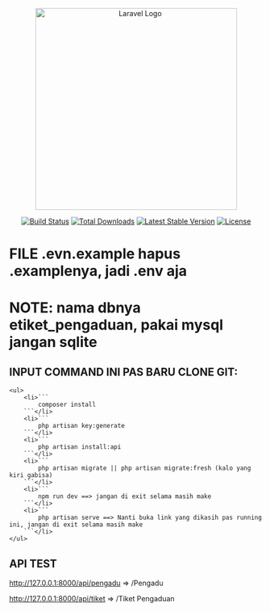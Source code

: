<p align="center"><a href="https://laravel.com" target="_blank"><img src="https://raw.githubusercontent.com/laravel/art/master/logo-lockup/5%20SVG/2%20CMYK/1%20Full%20Color/laravel-logolockup-cmyk-red.svg" width="400" alt="Laravel Logo"></a></p>

<p align="center">
<a href="https://github.com/laravel/framework/actions"><img src="https://github.com/laravel/framework/workflows/tests/badge.svg" alt="Build Status"></a>
<a href="https://packagist.org/packages/laravel/framework"><img src="https://img.shields.io/packagist/dt/laravel/framework" alt="Total Downloads"></a>
<a href="https://packagist.org/packages/laravel/framework"><img src="https://img.shields.io/packagist/v/laravel/framework" alt="Latest Stable Version"></a>
<a href="https://packagist.org/packages/laravel/framework"><img src="https://img.shields.io/packagist/l/laravel/framework" alt="License"></a>
</p>

<h1>FILE .evn.example hapus .examplenya, jadi .env aja</h1>
<h1>NOTE: nama dbnya etiket_pengaduan, pakai mysql jangan sqlite</h1>

<h2>INPUT COMMAND INI PAS BARU CLONE GIT:</h2>

```
<ul>
    <li>```
        composer install
    ```</li>
    <li>```
        php artisan key:generate
    ```</li>
    <li>```
        php artisan install:api
    ```</li>
    <li>```
        php artisan migrate || php artisan migrate:fresh (kalo yang kiri gabisa)
    ```</li>
    <li>```
        npm run dev ==> jangan di exit selama masih make
    ```</li>
    <li>```
        php artisan serve ==> Nanti buka link yang dikasih pas running ini, jangan di exit selama masih make
    ```</li>
</ul>
```

## API TEST
http://127.0.0.1:8000/api/pengadu => /Pengadu

http://127.0.0.1:8000/api/tiket => /Tiket Pengaduan


